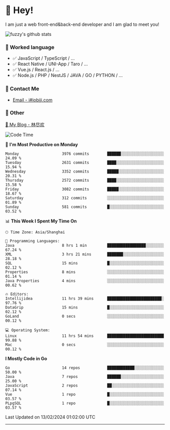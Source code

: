 # 👋 Hey!

I am just a web front-end&back-end developer and I am glad to meet you!

![fuzzy's github stats](https://github-readme-stats.vercel.app/api?username=JaydenForYou&&show_icons=true&&title_color=1abc9c&&icon_color=1abc9c)


### 📝 Worked language

- ✅ JavaScript / TypeScript / ...
- ✅ React Native / UNI-App / Taro / ...
- ✅ Vue.js / React.js / ...
- ✅ Node.js / PHP / NestJS / JAVA / GO / PYTHON / ...

### 📮 Contact Me

- [Email - i#iobiji.com](mailto:i@iobiji.com)


### 🤪 Other

[📌 My Blog - 林尽欢](https://iobiji.com)

<!--START_SECTION:waka-->
![Code Time](http://img.shields.io/badge/Code%20Time-177%20hrs%2044%20mins-blue)

📅 **I'm Most Productive on Monday** 

```text
Monday                   3976 commits        ██████░░░░░░░░░░░░░░░░░░░   24.09 % 
Tuesday                  2631 commits        ████░░░░░░░░░░░░░░░░░░░░░   15.94 % 
Wednesday                3352 commits        █████░░░░░░░░░░░░░░░░░░░░   20.31 % 
Thursday                 2572 commits        ████░░░░░░░░░░░░░░░░░░░░░   15.58 % 
Friday                   3082 commits        █████░░░░░░░░░░░░░░░░░░░░   18.67 % 
Saturday                 312 commits         ░░░░░░░░░░░░░░░░░░░░░░░░░   01.89 % 
Sunday                   581 commits         █░░░░░░░░░░░░░░░░░░░░░░░░   03.52 % 
```


📊 **This Week I Spent My Time On** 

```text
🕑︎ Time Zone: Asia/Shanghai

💬 Programming Languages: 
Java                     8 hrs 1 min         █████████████████░░░░░░░░   67.24 % 
XML                      3 hrs 21 mins       ███████░░░░░░░░░░░░░░░░░░   28.18 % 
SQL                      15 mins             █░░░░░░░░░░░░░░░░░░░░░░░░   02.12 % 
Properties               8 mins              ░░░░░░░░░░░░░░░░░░░░░░░░░   01.14 % 
Java Properties          4 mins              ░░░░░░░░░░░░░░░░░░░░░░░░░   00.62 % 

🔥 Editors: 
Intellijidea             11 hrs 39 mins      ████████████████████████░   97.76 % 
DataGrip                 15 mins             █░░░░░░░░░░░░░░░░░░░░░░░░   02.12 % 
GoLand                   0 secs              ░░░░░░░░░░░░░░░░░░░░░░░░░   00.12 % 

💻 Operating System: 
Linux                    11 hrs 54 mins      █████████████████████████   99.88 % 
Mac                      0 secs              ░░░░░░░░░░░░░░░░░░░░░░░░░   00.12 % 
```

**I Mostly Code in Go** 

```text
Go                       14 repos            ████████████░░░░░░░░░░░░░   50.00 % 
Java                     7 repos             ██████░░░░░░░░░░░░░░░░░░░   25.00 % 
JavaScript               2 repos             ██░░░░░░░░░░░░░░░░░░░░░░░   07.14 % 
Vue                      1 repo              █░░░░░░░░░░░░░░░░░░░░░░░░   03.57 % 
PLpgSQL                  1 repo              █░░░░░░░░░░░░░░░░░░░░░░░░   03.57 % 
```




 Last Updated on 13/02/2024 01:02:00 UTC
<!--END_SECTION:waka-->
---
